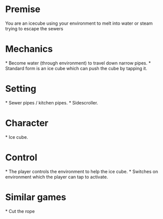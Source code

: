 <h1>Premise</h1>
<p>You are an icecube using your environment to melt into water or steam trying to escape the sewers</p>

<h1>Mechanics</h1>
* Become water (through environment) to travel down narrow pipes.
* Standard form is an ice cube which can push the cube by tapping it.

<h1>Setting</h1>
* Sewer pipes / kitchen pipes.
* Sidescroller.

<h1>Character</h1>
* Ice cube.

<h1>Control</h1>
* The player controls the environment to help the ice cube.
* Switches on environment which the player can tap to activate.

<h1>Similar games</h1>
* Cut the rope
